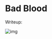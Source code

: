 # Bad Blood

Writeup:

![img](https://api.2h0ng.wiki:443/noteimages/2024/09/30/23-18-55-01fe22ecbca906a760d6f15d9f10c392.png)
